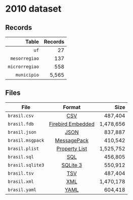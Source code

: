 # 2010 dataset

## Records

|          Table | Records |
| --------------:| -------:|
|           `uf` |      27 |
|  `mesorregiao` |     137 |
| `microrregiao` |     558 |
|    `municipio` |   5,565 |

## Files

| File             | Format                                                                                 |      Size |
| ---------------- |:--------------------------------------------------------------------------------------:| ---------:|
| `brasil.csv`     | [CSV](https://en.wikipedia.org/wiki/Comma-separated_values)                            |   487,404 |
| `brasil.fdb`     | [Firebird Embedded](https://en.wikipedia.org/wiki/Embedded_database#Firebird_Embedded) | 1,478,656 |
| `brasil.json`    | [JSON](https://en.wikipedia.org/wiki/JSON)                                             |   837,887 |
| `brasil.msgpack` | [MessagePack](https://en.wikipedia.org/wiki/MessagePack)                               |   410,542 |
| `brasil.plist`   | [Property List](https://en.wikipedia.org/wiki/Property_list)                           | 1,525,752 |
| `brasil.sql`     | [SQL](https://en.wikipedia.org/wiki/SQL)                                               |   456,805 |
| `brasil.sqlite3` | [SQLite 3](https://en.wikipedia.org/wiki/SQLite)                                       |   550,912 |
| `brasil.tsv`     | [TSV](https://en.wikipedia.org/wiki/Tab-separated_values)                              |   487,404 |
| `brasil.xml`     | [XML](https://en.wikipedia.org/wiki/XML)                                               | 1,470,178 |
| `brasil.yaml`    | [YAML](https://en.wikipedia.org/wiki/YAML)                                             |   604,418 |
